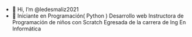
- 👋 Hi, I’m @ledesmaliz2021
- 🌱 Iniciante en Programación( Python )
Desarrollo web
Instructora de Programación de niños con Scratch
Egresada de la carrera de Ing En Informática
